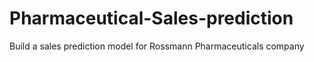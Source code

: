 # Pharmaceutical-Sales-prediction
Build a sales prediction model for Rossmann Pharmaceuticals company
